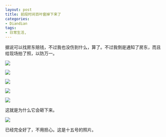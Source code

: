 ```yaml
---
layout: post
title: 前段时间百叶窗掉下来了
categories:
- Diandian
tags:
- 日常生活, 
---
```

<p>据说可以找房东赔钱，不过我也没伤到什么，算了。不过我倒是通知了房东，而且给现场拍了照，以防万一。</p>
<p><img src="http://m1.img.srcdd.com/farm5/d/2012/0627/10/A0E9EC1AA91B0020AC05EA1E920E97F3_B500_900_500_375.JPEG" /></p>
<p><img src="http://m3.img.srcdd.com/farm4/d/2012/0627/10/C74A57F5C4B6A029BF93E3E842E82ECD_B500_900_500_375.JPEG" /></p>
<p><img src="http://m2.img.srcdd.com/farm5/d/2012/0627/10/027561DF18E1AA3F10EE1578280E237F_B500_900_500_375.JPEG" /></p>
<p><img src="http://m2.img.srcdd.com/farm5/d/2012/0627/10/738C40462953F433ACE87A487859C72C_B500_900_500_375.JPEG" /></p>
<p><img src="http://m2.img.srcdd.com/farm5/d/2012/0627/10/E53309F3C2BB9F51CBE4A459D9FE5BDA_B500_900_500_375.JPEG" /></p>
<p>这就是为什么它会砸下来。</p>
<p><img src="http://m2.img.srcdd.com/farm5/d/2012/0627/10/0E5D24AE9227EFB2EBCB2B303DF03DB3_B500_900_500_375.JPEG" /></p>
<p>已经完全好了，不用担心。这是十五号的照片。</p>
<p></p>